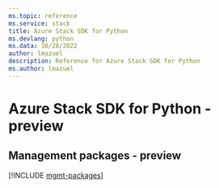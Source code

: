 ```yaml
---
ms.topic: reference
ms.service: stack
title: Azure Stack SDK for Python
ms.devlang: python
ms.data: 10/28/2022
author: lmazuel
description: Reference for Azure Stack SDK for Python
ms.author: lmazuel
---
```

# Azure Stack SDK for Python - preview

## Management packages - preview
[!INCLUDE [mgmt-packages](stack-mgmt-index.md)]